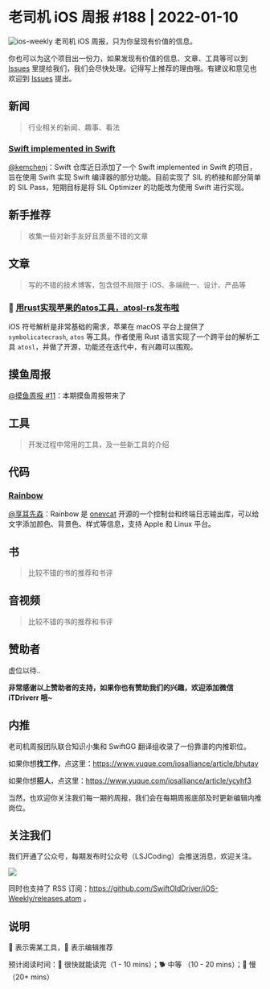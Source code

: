 # 老司机 iOS 周报 #188 | 2022-01-10

![ios-weekly](https://github.com/SwiftOldDriver/iOS-Weekly/blob/master/assets/ios-weekly.png?raw=true)
老司机 iOS 周报，只为你呈现有价值的信息。

你也可以为这个项目出一份力，如果发现有价值的信息、文章、工具等可以到 [Issues](https://github.com/SwiftOldDriver/iOS-Weekly/issues) 里提给我们，我们会尽快处理。记得写上推荐的理由哦。有建议和意见也欢迎到 [Issues](https://github.com/SwiftOldDriver/iOS-Weekly/issues) 提出。

## 新闻

> 行业相关的新闻、趣事、看法

### [Swift implemented in Swift](https://github.com/apple/swift/tree/main/SwiftCompilerSources)

[@kemchenj](https://kemchenj.github.io)：Swift 仓库近日添加了一个 Swift implemented in Swift 的项目，旨在使用 Swift 实现 Swift 编译器的部分功能。目前实现了 SIL 的桥接和部分简单的 SIL Pass，短期目标是将 SIL Optimizer 的功能改为使用 Swift 进行实现。

## 新手推荐

> 收集一些对新手友好且质量不错的文章

## 文章

> 写的不错的技术博客，包含但不局限于 iOS、多端统一、设计、产品等

### 🐎 [用rust实现苹果的atos工具，atosl-rs发布啦](https://mp.weixin.qq.com/s/Oy9jXMnVMYF55nqUpN2WXQ)

iOS 符号解析是非常基础的需求，苹果在 macOS 平台上提供了 `symbolicatecrash`, `atos` 等工具。作者使用 Rust 语言实现了一个跨平台的解析工具 `atosl`，并做了开源，功能还在迭代中，有兴趣可以围观。

## 摸鱼周报

[@摸鱼周报 #11](https://mp.weixin.qq.com/s/hE9wYlLX8F1sKjIF5eIPVQ)：本期摸鱼周报带来了

## 工具

> 开发过程中常用的工具，及一些新工具的介绍

## 代码

### [Rainbow](https://github.com/onevcat/Rainbow)

[@享耳先森](https://github.com/iblacksun)：Rainbow 是 [onevcat](https://github.com/onevcat) 开源的一个控制台和终端日志输出库，可以给文字添加颜色、背景色、样式等信息，支持 Apple 和 Linux 平台。

## 书

> 比较不错的书的推荐和书评

## 音视频

> 比较不错的书的推荐和书评

## 赞助者

虚位以待..

**非常感谢以上赞助者的支持，如果你也有赞助我们的兴趣，欢迎添加微信 iTDriverr 哦~**

## 内推

老司机周报团队联合知识小集和 SwiftGG 翻译组收录了一份靠谱的内推职位。

如果你想**找工作**，点这里：https://www.yuque.com/iosalliance/article/bhutav

如果你想**招人**，点这里：https://www.yuque.com/iosalliance/article/ycyhf3

当然，也欢迎你关注我们每一期的周报，我们会在每期周报底部及时更新编辑内推岗位。

## 关注我们

我们开通了公众号，每期发布时公众号（LSJCoding）会推送消息，欢迎关注。

![](https://github.com/SwiftOldDriver/iOS-Weekly/blob/master/assets/qrcode_for_wechat.jpg?raw=true)

同时也支持了 RSS 订阅：https://github.com/SwiftOldDriver/iOS-Weekly/releases.atom 。

## 说明

🚧 表示需某工具，🌟 表示编辑推荐

预计阅读时间：🐎 很快就能读完（1 - 10 mins）；🐕 中等 （10 - 20 mins）；🐢 慢（20+ mins）
